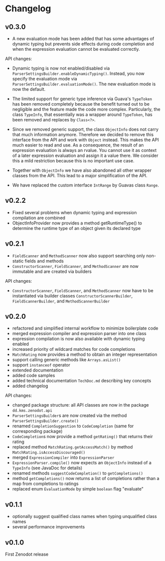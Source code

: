 # Changelog

## v0.3.0

  - A new evaluation mode has been added that has some advantages of dynamic typing but prevents side effects during code completion and when the expression evaluation cannot be evaluated correctly.
  
API changes:

  - Dynamic typing is now not enabled/disabled via `ParserSettingsBuilder.enableDynamicTyping()`. Instead, you now specify the evaluation mode via `ParserSettingsBuilder.evaluationMode()`. The new evaluation mode is now the default.
  
  - The limited support for generic type inference via Guava's `TypeToken` has been removed completely because the benefit turned out to be negligible and the feature made the code more complex. Particularly, the class `TypeInfo`, that essentially was a wrapper around `TypeToken`, has been removed and replaces by `Class<?>`.
  
  - Since we removed generic support, the class `ObjectInfo` does not carry that much information anymore. Therefore we decided to remove this interface from the API and work with `Object` instead. This makes the API much easier to read and use. As a consequence, the result of an expression evaluation is always an rvalue. You cannot use it as context of a later expression evaluation and assign it a value there. We consider this a mild restriction because this is no important use case.
  
  - Together with `ObjectInfo` we have also abandoned all other wrapper classes from the API. This lead to a major simplification of the API.
  
  - We have replaced the custom interface `IntRange` by Guavas class `Range`.

## v0.2.2

  - Fixed several problems when dynamic typing and expression compilation are combined
  - ObjectInfoProvider now provides a method getRuntimeType() to determine the runtime type of an object given its declared type

## v0.2.1

  - `FieldScanner` and `MethodScanner` now also support searching only non-static fields and methods
  - `ConstructorScanner`, `FieldScanner`, and `MethodScanner` are now immutable and are created via builders

API changes:

  - `ConstructorScanner`, `FieldScanner`, and `MethodScanner` now have to be instantiated via builder classes `ConstructorScannerBuilder`, `FieldScannerBuilder`, and `MethodScannerBuilder`

## v0.2.0

  - refactored and simplified internal workflow to minimize boilerplate code
  - merged expression compiler and expression parser into one class
  - expression compilation is now also available with dynamic typing enabled
  - increased priority of wildcard matches for code completions
  - `MatchRating` now provides a method to obtain an integer representation
  - support calling generic methods like `Arrays.asList()`
  - support `instanceof` operator
  - extended documentation
  - added code samples
  - added technical documentation `TechDoc.md` describing key concepts
  - added changelog
  
API changes:

  - changed package structure: all API classes are now in the package `dd.kms.zenodot.api`
  - `ParserSettingsBuilder`s are now created via the method `ParserSettingsBuilder.create()` 
  - renamed `CompletionSuggestion` to `CodeCompletion` (same for corresponding package)
  - `CodeCompletion`s now provide a method `getRating()` that returns their rating
  - replaced method `MatchRating.getAccessMatch()` by method `MatchRating.isAccessDiscouraged()`
  - merged `ExpressionCompiler` into `ExpressionParser`
  - `ExpressionParser.compile()` now expects an `ObjectInfo` instead of a `TypeInfo` (see JavaDoc for details)
  - renamed methods `suggestCodeCompletion()` to `getCompletions()`
  - method `getCompletions()` now returns a list of completions rather than a map from completions to ratings
  - replaced enum `EvaluationMode` by simple `boolean` flag "evaluate"  

## v0.1.1

  - optionally suggest qualified class names when typing unqualified class names
  - several performance improvements

## v0.1.0

First Zenodot release